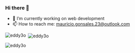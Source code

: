 ### Hi there 👋

<!--
**eddy3o/eddy3o** is a ✨ _special_ ✨ repository because its `README.md` (this file) appears on your GitHub profile.

Here are some ideas to get you started:
-->
- 🔭 I’m currently working on web development
- 📫 How to reach me: mauricio.gonsales.23@outlook.com



<p><img align="left" src="https://github-readme-stats.vercel.app/api/top-langs/?username=eddy3o&hide_progress=false&layout=compact" alt="eddy3o" /></p>

<p>&nbsp;<img align="center" src="https://github-readme-stats.vercel.app/api?username=eddy3o&show_icons=true&locale=en" alt="eddy3o" /></p>

<p><img align="center" src="https://github-readme-streak-stats.herokuapp.com/?user=eddy3o&" alt="eddy3o" /></p>
